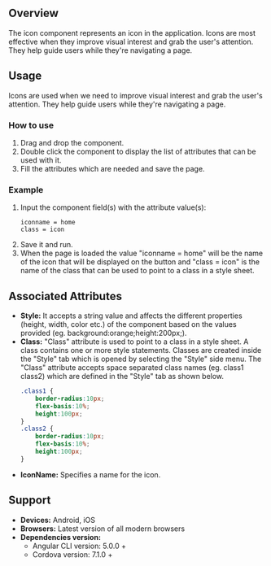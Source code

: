 ## Overview
The icon component represents an icon in the application. Icons are most effective when they improve visual interest and grab the user's attention. They help guide users while they're navigating a page.

## Usage
Icons are used when we need to improve visual interest and grab the user's attention. They help guide users while they're navigating a page.

### How to use   
1. Drag and drop the component.
2. Double click the component to display the list of attributes that can be used with it.
3. Fill the attributes which are needed and save the page.

### Example 
1. Input the component field(s) with the attribute value(s):
    ``` 
    iconname = home
    class = icon
    ```
2. Save it and run.
3. When the page is loaded the value "iconname = home" will be the name of the icon that will be displayed on the button and "class = icon" is the name of the class that can be used to point to a class in a style sheet.

## Associated Attributes
- **Style:** It accepts a string value and affects the different properties (height, width, color etc.) of the component based on the values provided (eg. background:orange;height:200px;).
- **Class:** "Class" attribute is used to point to a class in a style sheet. A class contains one or more style statements. Classes are created inside the "Style" tab which is opened by selecting the "Style" side menu. The "Class" attribute accepts space separated class names (eg. class1 class2) which are defined in the "Style" tab as shown below.
    ```css
    .class1 {
        border-radius:10px;
        flex-basis:10%;
        height:100px;
    }
    .class2 {
        border-radius:10px;
        flex-basis:10%;
        height:100px;
    }
- **IconName:** Specifies a name for the icon.

## Support
- **Devices:** Android, iOS
- **Browsers:**  Latest version of all modern browsers
- **Dependencies version:** 
    - Angular CLI version: 5.0.0 + 
    - Cordova version: 7.1.0 +
